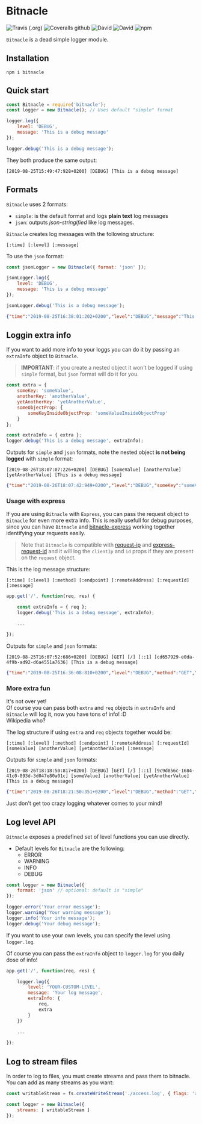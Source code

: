 # Bitnacle

![Travis (.org)](https://img.shields.io/travis/daviddelpuerto/bitnacle)
![Coveralls github](https://img.shields.io/coveralls/github/daviddelpuerto/bitnacle)
![David](https://img.shields.io/david/daviddelpuerto/bitnacle)
![David](https://img.shields.io/david/dev/daviddelpuerto/bitnacle)
![npm](https://img.shields.io/npm/v/bitnacle)

```Bitnacle``` is a dead simple logger module.

## Installation

```
npm i bitnacle
```

## Quick start

```javascript
const Bitnacle = require('bitnacle');
const logger = new Bitnacle(); // Uses default "simple" format

logger.log({
    level: 'DEBUG',
    message: 'This is a debug message'
});

logger.debug('This is a debug message');
```

They both produce the same output:  
```
[2019-08-25T15:49:47:928+0200] [DEBUG] [This is a debug message]
```

## Formats 

```Bitnacle``` uses 2 formats:

- ```simple```: is the default format and logs **plain text** log messages
- ```json```: outputs _json-stringified_ like log messages.

```Bitnacle``` creates log messages with the following structure:

```
[:time] [:level] [:message]
```

To use the ```json``` format:

```javascript
const jsonLogger = new Bitnacle({ format: 'json' });

jsonLogger.log({
    level: 'DEBUG',
    message: 'This is a debug message'
});

jsonLogger.debug('This is a debug message');
```

```json
{"time":"2019-08-25T16:38:01:202+0200","level":"DEBUG","message":"This is a debug message"}
```

## Loggin extra info

If you want to add more info to your loggs you can do it by passing an ```extraInfo``` object to ```Bitnacle```. 

> **IMPORTANT**: if you create a nested object it won't be logged if using ```simple``` format, but ```json``` format will do it for you.

```javascript
const extra = {
    someKey: 'someValue',
    anotherKey: 'anotherValue',
    yetAnotherKey: 'yetAnotherValue',
    someObjectProp: {
        someKeyInsideObjectProp: 'someValueInsideObjectProp'
    }
};

const extraInfo = { extra };
logger.debug('This is a debug message', extraInfo);
```

Outputs for ```simple``` and ```json``` formats, note the nested object **is not being logged** with ```simple``` format:

```
[2019-08-26T18:07:07:226+0200] [DEBUG] [someValue] [anotherValue] [yetAnotherValue] [This is a debug message]
```

```json
{"time":"2019-08-26T18:07:42:949+0200","level":"DEBUG","someKey":"someValue","anotherKey":"anotherValue","yetAnotherKey":"yetAnotherValue","someObjectProp":{"someKeyInsideObjectProp":"someInsideObjectPropValue"},"message":"This is a debug message"}
```

### **Usage with express**

If you are using ```Bitnacle``` with ```Express```, you can pass the request object to ```Bitnacle``` for even more extra info. This is really usefull for debug purposes, since you can have ```Bitnacle``` and [bitnacle-express](https://www.npmjs.com/package/bitnacle-express) working together identifying your requests easily.

> Note that ```Bitnacle``` is compatible with [request-ip](https://www.npmjs.com/package/request-ip) and [express-request-id](https://www.npmjs.com/package/express-request-id) and it will log the ```clientIp``` and ```id``` props if they are present on the ```request``` object.

This is the log message structure:

```
[:time] [:level] [:method] [:endpoint] [:remoteAddress] [:requestId] [:message]
```

```javascript
app.get('/', function(req, res) {

    const extraInfo = { req };
    logger.debug('This is a debug message', extraInfo);

    ...

});
```

Outputs for ```simple``` and ```json``` formats:

```
[2019-08-25T16:07:52:686+0200] [DEBUG] [GET] [/] [::1] [cd657929-e0da-4f9b-ad92-d6a4551a7636] [This is a debug message]
```

```json
{"time":"2019-08-25T16:36:08:810+0200","level":"DEBUG","method":"GET","endpoint":"/","remoteAddress":"::1","id":"e5c87f07-f635-4f31-b86a-42bab7a35494","message":"This is a debug message"}
```

### **More extra fun**

It's not over yet!  
Of course you can pass both ```extra``` and ```req``` objects in ```extraInfo``` and ```Bitnacle``` will log it, now you have tons of info! :D  
Wikipedia who?  

The log structure if using ```extra``` and ```req``` objects together would be:

```
[:time] [:level] [:method] [:endpoint] [:remoteAddress] [:requestId] [someValue] [anotherValue] [yetAnotherValue] [:message]
```

Outputs for ```simple``` and ```json``` formats:

```
[2019-08-26T18:18:50:817+0200] [DEBUG] [GET] [/] [::1] [9c9d856c-1684-41c0-893d-3d047e80a01c] [someValue] [anotherValue] [yetAnotherValue] [This is a debug message]
```

```json
{"time":"2019-08-26T18:21:50:351+0200","level":"DEBUG","method":"GET","endpoint":"/","remoteAddress":"::1","id":"19f486b4-9510-4b66-84f1-90ebbadf4fcd","someKey":"someValue","anotherKey":"anotherValue","yetAnotherKey":"yetAnotherValue","someObjectProp":{"someKeyInsideObjectProp":"someInsideObjectPropValue"},"message":"This is a debug message"}
```

Just don't get too crazy logging whatever comes to your mind!


## **Log level API**

```Bitnacle``` exposes a predefined set of level functions you can use directly.

- Default levels for ```Bitnacle``` are the following:  
    - ERROR  
    - WARNING  
    - INFO  
    - DEBUG  

```javascript
const logger = new Bitnacle({
    format: 'json' // optional: default is "simple"
});

logger.error('Your error message');
logger.warning('Your warning message');
logger.info('Your info message');
logger.debug('Your debug message');
```

If you want to use your own levels, you can specify the level using ```logger.log```.

Of course you can pass the ```extraInfo``` object to ```logger.log``` for you daily dose of info!

```javascript
app.get('/', function(req, res) {

    logger.log({
        level: 'YOUR-CUSTOM-LEVEL',
        message: 'Your log message',
        extraInfo: {
            req,
            extra
        }
    })

    ...
    
});
```

## Log to stream files

In order to log to files, you must create streams and pass them to bitnacle. You can add as many streams as you want:

```javascript
const writableStream = fs.createWriteStream('./access.log', { flags: 'a' });

const logger = new Bitnacle({
    streams: [ writableStream ]
});
```